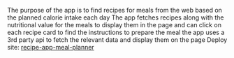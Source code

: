 The purpose of the app is to find recipes for meals from the web based on the planned calorie intake each day
The app fetches recipes along with the nutritional value for the meals to display them in the page and can click on each recipe card to find the instructions to prepare the meal
the app uses a 3rd party api to fetch the relevant data and display them on the page
Deploy site: <a href="recipe-app-gmtb.vercel.app"> recipe-app-meal-planner </a>
